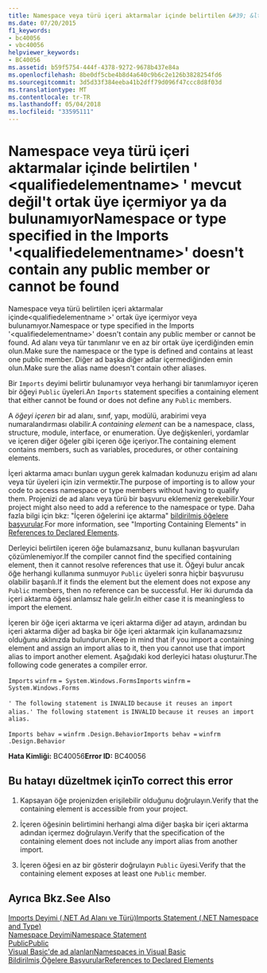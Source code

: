 ```yaml
---
title: Namespace veya türü içeri aktarmalar içinde belirtilen &#39; &lt;qualifiedelementname&gt; &#39; mevcut değil&#39;t ortak üye içermiyor ya da bulunamıyor
ms.date: 07/20/2015
f1_keywords:
- bc40056
- vbc40056
helpviewer_keywords:
- BC40056
ms.assetid: b59f5754-444f-4378-9272-9678b437e84a
ms.openlocfilehash: 8be0df5cbe4b8d4a640c9b6c2e126b3828254fd6
ms.sourcegitcommit: 3d5d33f384eeba41b2dff79d096f47ccc8d8f03d
ms.translationtype: MT
ms.contentlocale: tr-TR
ms.lasthandoff: 05/04/2018
ms.locfileid: "33595111"
---
```

# <a name="namespace-or-type-specified-in-the-imports-39ltqualifiedelementnamegt39-doesn39t-contain-any-public-member-or-cannot-be-found"></a><span data-ttu-id="e4ffb-102">Namespace veya türü içeri aktarmalar içinde belirtilen &#39; &lt;qualifiedelementname&gt; &#39; mevcut değil&#39;t ortak üye içermiyor ya da bulunamıyor</span><span class="sxs-lookup"><span data-stu-id="e4ffb-102">Namespace or type specified in the Imports &#39;&lt;qualifiedelementname&gt;&#39; doesn&#39;t contain any public member or cannot be found</span></span>
<span data-ttu-id="e4ffb-103">Namespace veya türü belirtilen içeri aktarmalar içinde\<qualifiedelementname >' ortak üye içermiyor veya bulunamıyor.</span><span class="sxs-lookup"><span data-stu-id="e4ffb-103">Namespace or type specified in the Imports '\<qualifiedelementname>' doesn't contain any public member or cannot be found.</span></span> <span data-ttu-id="e4ffb-104">Ad alanı veya tür tanımlanır ve en az bir ortak üye içerdiğinden emin olun.</span><span class="sxs-lookup"><span data-stu-id="e4ffb-104">Make sure the namespace or the type is defined and contains at least one public member.</span></span> <span data-ttu-id="e4ffb-105">Diğer ad başka diğer adlar içermediğinden emin olun.</span><span class="sxs-lookup"><span data-stu-id="e4ffb-105">Make sure the alias name doesn't contain other aliases.</span></span>  
  
 <span data-ttu-id="e4ffb-106">Bir `Imports` deyimi belirtir bulunamıyor veya herhangi bir tanımlamıyor içeren bir öğeyi `Public` üyeleri.</span><span class="sxs-lookup"><span data-stu-id="e4ffb-106">An `Imports` statement specifies a containing element that either cannot be found or does not define any `Public` members.</span></span>  
  
 <span data-ttu-id="e4ffb-107">A *öğeyi içeren* bir ad alanı, sınıf, yapı, modülü, arabirimi veya numaralandırması olabilir.</span><span class="sxs-lookup"><span data-stu-id="e4ffb-107">A *containing element* can be a namespace, class, structure, module, interface, or enumeration.</span></span> <span data-ttu-id="e4ffb-108">Üye değişkenleri, yordamlar ve içeren diğer öğeler gibi içeren öğe içeriyor.</span><span class="sxs-lookup"><span data-stu-id="e4ffb-108">The containing element contains members, such as variables, procedures, or other containing elements.</span></span>  
  
 <span data-ttu-id="e4ffb-109">İçeri aktarma amacı bunları uygun gerek kalmadan kodunuzu erişim ad alanı veya tür üyeleri için izin vermektir.</span><span class="sxs-lookup"><span data-stu-id="e4ffb-109">The purpose of importing is to allow your code to access namespace or type members without having to qualify them.</span></span> <span data-ttu-id="e4ffb-110">Projenizi de ad alanı veya türü bir başvuru eklemeniz gerekebilir.</span><span class="sxs-lookup"><span data-stu-id="e4ffb-110">Your project might also need to add a reference to the namespace or type.</span></span> <span data-ttu-id="e4ffb-111">Daha fazla bilgi için bkz: "İçeren öğelerini içe aktarma" [bildirilmiş öğelere başvurular](../../../visual-basic/programming-guide/language-features/declared-elements/references-to-declared-elements.md).</span><span class="sxs-lookup"><span data-stu-id="e4ffb-111">For more information, see "Importing Containing Elements" in [References to Declared Elements](../../../visual-basic/programming-guide/language-features/declared-elements/references-to-declared-elements.md).</span></span>  
  
 <span data-ttu-id="e4ffb-112">Derleyici belirtilen içeren öğe bulamazsanız, bunu kullanan başvuruları çözümlenemiyor.</span><span class="sxs-lookup"><span data-stu-id="e4ffb-112">If the compiler cannot find the specified containing element, then it cannot resolve references that use it.</span></span> <span data-ttu-id="e4ffb-113">Öğeyi bulur ancak öğe herhangi kullanıma sunmuyor `Public` üyeleri sonra hiçbir başvurusu olabilir başarılı.</span><span class="sxs-lookup"><span data-stu-id="e4ffb-113">If it finds the element but the element does not expose any `Public` members, then no reference can be successful.</span></span> <span data-ttu-id="e4ffb-114">Her iki durumda da içeri aktarma öğesi anlamsız hale gelir.</span><span class="sxs-lookup"><span data-stu-id="e4ffb-114">In either case it is meaningless to import the element.</span></span>  
  
 <span data-ttu-id="e4ffb-115">İçeren bir öğe içeri aktarma ve içeri aktarma diğer ad atayın, ardından bu içeri aktarma diğer ad başka bir öğe içeri aktarmak için kullanamazsınız olduğunu aklınızda bulundurun.</span><span class="sxs-lookup"><span data-stu-id="e4ffb-115">Keep in mind that if you import a containing element and assign an import alias to it, then you cannot use that import alias to import another element.</span></span> <span data-ttu-id="e4ffb-116">Aşağıdaki kod derleyici hatası oluşturur.</span><span class="sxs-lookup"><span data-stu-id="e4ffb-116">The following code generates a compiler error.</span></span>  
  
 <span data-ttu-id="e4ffb-117">`Imports`   `winfrm`   `= System.Windows.Forms`</span><span class="sxs-lookup"><span data-stu-id="e4ffb-117">`Imports`   `winfrm`   `= System.Windows.Forms`</span></span>  
  
 <span data-ttu-id="e4ffb-118">`' The following statement is`   `INVALID`   `because it reuses an import alias.`</span><span class="sxs-lookup"><span data-stu-id="e4ffb-118">`' The following statement is`   `INVALID`   `because it reuses an import alias.`</span></span>  
  
 <span data-ttu-id="e4ffb-119">`Imports behav =`   `winfrm`  `.Design.Behavior`</span><span class="sxs-lookup"><span data-stu-id="e4ffb-119">`Imports behav =`   `winfrm`  `.Design.Behavior`</span></span>  
  
 <span data-ttu-id="e4ffb-120">**Hata Kimliği:** BC40056</span><span class="sxs-lookup"><span data-stu-id="e4ffb-120">**Error ID:** BC40056</span></span>  
  
## <a name="to-correct-this-error"></a><span data-ttu-id="e4ffb-121">Bu hatayı düzeltmek için</span><span class="sxs-lookup"><span data-stu-id="e4ffb-121">To correct this error</span></span>  
  
1.  <span data-ttu-id="e4ffb-122">Kapsayan öğe projenizden erişilebilir olduğunu doğrulayın.</span><span class="sxs-lookup"><span data-stu-id="e4ffb-122">Verify that the containing element is accessible from your project.</span></span>  
  
2.  <span data-ttu-id="e4ffb-123">İçeren öğesinin belirtimini herhangi alma diğer başka bir içeri aktarma adından içermez doğrulayın.</span><span class="sxs-lookup"><span data-stu-id="e4ffb-123">Verify that the specification of the containing element does not include any import alias from another import.</span></span>  
  
3.  <span data-ttu-id="e4ffb-124">İçeren öğesi en az bir gösterir doğrulayın `Public` üyesi.</span><span class="sxs-lookup"><span data-stu-id="e4ffb-124">Verify that the containing element exposes at least one `Public` member.</span></span>  
  
## <a name="see-also"></a><span data-ttu-id="e4ffb-125">Ayrıca Bkz.</span><span class="sxs-lookup"><span data-stu-id="e4ffb-125">See Also</span></span>  
 [<span data-ttu-id="e4ffb-126">Imports Deyimi (.NET Ad Alanı ve Türü)</span><span class="sxs-lookup"><span data-stu-id="e4ffb-126">Imports Statement (.NET Namespace and Type)</span></span>](../../../visual-basic/language-reference/statements/imports-statement-net-namespace-and-type.md)  
 [<span data-ttu-id="e4ffb-127">Namespace Deyimi</span><span class="sxs-lookup"><span data-stu-id="e4ffb-127">Namespace Statement</span></span>](../../../visual-basic/language-reference/statements/namespace-statement.md)  
 [<span data-ttu-id="e4ffb-128">Public</span><span class="sxs-lookup"><span data-stu-id="e4ffb-128">Public</span></span>](../../../visual-basic/language-reference/modifiers/public.md)  
 [<span data-ttu-id="e4ffb-129">Visual Basic'de ad alanları</span><span class="sxs-lookup"><span data-stu-id="e4ffb-129">Namespaces in Visual Basic</span></span>](../../../visual-basic/programming-guide/program-structure/namespaces.md)  
 [<span data-ttu-id="e4ffb-130">Bildirilmiş Öğelere Başvurular</span><span class="sxs-lookup"><span data-stu-id="e4ffb-130">References to Declared Elements</span></span>](../../../visual-basic/programming-guide/language-features/declared-elements/references-to-declared-elements.md)
